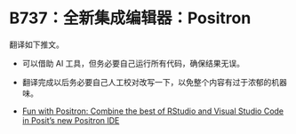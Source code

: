 # B737：全新集成编辑器：Positron

翻译如下推文。
- 可以借助 AI 工具，但务必要自己运行所有代码，确保结果无误。
- 翻译完成以后务必要自己人工校对改写一下，以免整个内容有过于浓郁的机器味。

- [Fun with Positron: Combine the best of RStudio and Visual Studio Code in Posit’s new Positron IDE](https://www.andrewheiss.com/blog/2024/07/08/fun-with-positron/)

